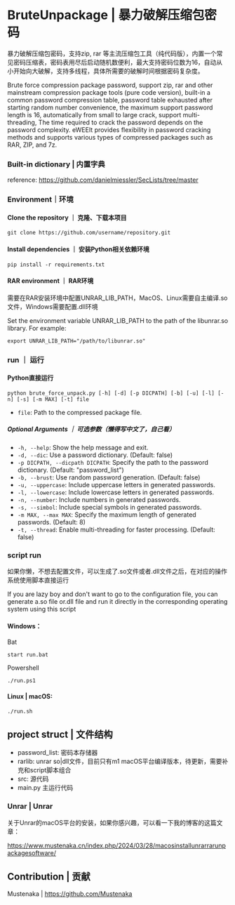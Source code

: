 # BruteUnpackage | 暴力破解压缩包密码

暴力破解压缩包密码，支持zip, rar 等主流压缩包工具（纯代码版），内置一个常见密码压缩表，密码表用尽后启动随机数便利，最大支持密码位数为16，自动从小开始向大破解，支持多线程，具体所需要的破解时间根据密码复杂度。

Brute force compression package password, support zip, rar and other mainstream compression package tools (pure code version), built-in a common password compression table, password table exhausted after starting random number convenience, the maximum support password length is 16, automatically from small to large crack, support multi-threading, The time required to crack the password depends on the password complexity. eWEEIt provides flexibility in password cracking methods and supports various types of compressed packages such as RAR, ZIP, and 7z.

### Built-in dictionary |  内置字典

reference: https://github.com/danielmiessler/SecLists/tree/master

### Environment｜环境

#### Clone the repository ｜ 克隆、下载本项目
```
git clone https://github.com/username/repository.git
```

#### Install dependencies ｜ 安装Python相关依赖环境

```
pip install -r requirements.txt
```

#### RAR environment ｜ RAR环境

需要在RAR安装环境中配置UNRAR_LIB_PATH，MacOS、Linux需要自主编译.so文件，Windows需要配置.dll环境

Set the environment variable UNRAR_LIB_PATH to the path of the libunrar.so library. For example:

```
export UNRAR_LIB_PATH="/path/to/libunrar.so"
```

### run ｜ 运行

#### Python直接运行

```
python brute_force_unpack.py [-h] [-d] [-p DICPATH] [-b] [-u] [-l] [-n] [-s] [-m MAX] [-t] file
```

- `file`: Path to the compressed package file.

##### Optional Arguments ｜ 可选参数（懒得写中文了，自己看）

- `-h, --help`: Show the help message and exit.
- `-d, --dic`: Use a password dictionary. (Default: false)
- `-p DICPATH, --dicpath DICPATH`: Specify the path to the password dictionary. (Default: "password_list")
- `-b, --brust`: Use random password generation. (Default: false)
- `-u, --uppercase`: Include uppercase letters in generated passwords.
- `-l, --lowercase`: Include lowercase letters in generated passwords.
- `-n, --number`: Include numbers in generated passwords.
- `-s, --simbol`: Include special symbols in generated passwords.
- `-m MAX, --max MAX`: Specify the maximum length of generated passwords. (Default: 8)
- `-t, --thread`: Enable multi-threading for faster processing. (Default: false)

### script run

如果你懒，不想去配置文件，可以生成了.so文件或者.dll文件之后，在对应的操作系统使用脚本直接运行

If you are lazy boy and don't want to go to the configuration file, you can generate a.so file or.dll file and run it directly in the corresponding operating system using this script

#### Windows：

Bat

```
start run.bat
```

Powershell

```
./run.ps1
```

#### Linux | macOS:

```
./run.sh
```

## project struct | 文件结构

- password_list: 密码本存储器
- rarlib: unrar so|dll文件，目前只有m1 macOS平台编译版本，待更新，需要补充和script脚本组合
- src: 源代码
- main.py 主运行代码

### Unrar | Unrar

关于Unrar的macOS平台的安装，如果你感兴趣，可以看一下我的博客的这篇文章：

https://www.mustenaka.cn/index.php/2024/03/28/macosinstallunrarrarunpackagesoftware/

## Contribution | 贡献

Mustenaka | https://github.com/Mustenaka